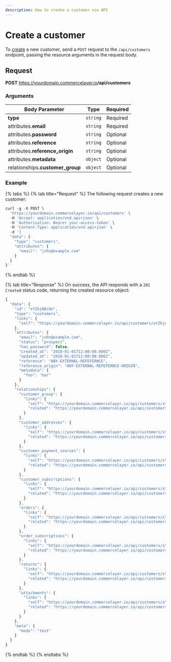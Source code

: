 ```yaml
---
description: How to create a customer via API
---
```


# Create a customer

To <a href="https://docs.commercelayer.io/developers/creating-resources" target="_blank">create</a> a new customer, send a `POST` request to the `/api/customers` endpoint, passing the resource arguments in the request body.

## Request

**POST** https://yourdomain.commercelayer.io<b>/api/customers</b>

### Arguments

| Body Parameter | Type     | Required |
| -------------- | -------- | -------- |
| **type**       | `string` | Required |
| attributes.**email** | `string` | Required |
| attributes.**password** | `string` | Optional |
| attributes.**reference** | `string` | Optional |
| attributes.**reference_origin** | `string` | Optional |
| attributes.**metadata** | `object` | Optional |
| relationships.**customer_group** | `object` | Optional |

### Example

{% tabs %}
{% tab title="Request" %}
The following request creates a new customer:

```javascript
curl -g -X POST \
  'https://yourdomain.commercelayer.io/api/customers' \
  -H 'Accept: application/vnd.api+json' \
  -H 'Authorization: Bearer your-access-token' \
  -H 'Content-Type: application/vnd.api+json' \
  -d '{
  "data": {
    "type": "customers",
    "attributes": {
      "email": "john@example.com"
    }
  }
}'
```
{% endtab %}

{% tab title="Response" %}
On success, the API responds with a `201 Created` status code, returning the created resource object:

```javascript
{
  "data": {
    "id": "xYZkjABcde",
    "type": "customers",
    "links": {
      "self": "https://yourdomain.commercelayer.io/api/customers/xYZkjABcde"
    },
    "attributes": {
      "email": "john@example.com",
      "status": "prospect",
      "has_password": false,
      "created_at": "2018-01-01T12:00:00.000Z",
      "updated_at": "2018-01-01T12:00:00.000Z",
      "reference": "ANY-EXTERNAL-REFEFERNCE",
      "reference_origin": "ANY-EXTERNAL-REFEFERNCE-ORIGIN",
      "metadata": {
        "foo": "bar"
      }
    },
    "relationships": {
      "customer_group": {
        "links": {
          "self": "https://yourdomain.commercelayer.io/api/customers/xYZkjABcde/relationships/customer_group",
          "related": "https://yourdomain.commercelayer.io/api/customers/xYZkjABcde/customer_group"
        }
      },
      "customer_addresses": {
        "links": {
          "self": "https://yourdomain.commercelayer.io/api/customers/xYZkjABcde/relationships/customer_addresses",
          "related": "https://yourdomain.commercelayer.io/api/customers/xYZkjABcde/customer_addresses"
        }
      },
      "customer_payment_sources": {
        "links": {
          "self": "https://yourdomain.commercelayer.io/api/customers/xYZkjABcde/relationships/customer_payment_sources",
          "related": "https://yourdomain.commercelayer.io/api/customers/xYZkjABcde/customer_payment_sources"
        }
      },
      "customer_subscriptions": {
        "links": {
          "self": "https://yourdomain.commercelayer.io/api/customers/xYZkjABcde/relationships/customer_subscriptions",
          "related": "https://yourdomain.commercelayer.io/api/customers/xYZkjABcde/customer_subscriptions"
        }
      },
      "orders": {
        "links": {
          "self": "https://yourdomain.commercelayer.io/api/customers/xYZkjABcde/relationships/orders",
          "related": "https://yourdomain.commercelayer.io/api/customers/xYZkjABcde/orders"
        }
      },
      "order_subscriptions": {
        "links": {
          "self": "https://yourdomain.commercelayer.io/api/customers/xYZkjABcde/relationships/order_subscriptions",
          "related": "https://yourdomain.commercelayer.io/api/customers/xYZkjABcde/order_subscriptions"
        }
      },
      "returns": {
        "links": {
          "self": "https://yourdomain.commercelayer.io/api/customers/xYZkjABcde/relationships/returns",
          "related": "https://yourdomain.commercelayer.io/api/customers/xYZkjABcde/returns"
        }
      },
      "attachments": {
        "links": {
          "self": "https://yourdomain.commercelayer.io/api/customers/xYZkjABcde/relationships/attachments",
          "related": "https://yourdomain.commercelayer.io/api/customers/xYZkjABcde/attachments"
        }
      }
    },
    "meta": {
      "mode": "test"
    }
  }
}
```
{% endtab %}
{% endtabs %}

